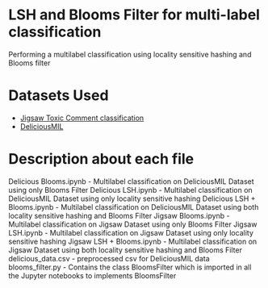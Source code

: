 # LSH and Blooms Filter for multi-label classification
Performing a multilabel classification using locality sensitive hashing and Blooms filter

# Datasets Used
* <a href="https://www.kaggle.com/c/jigsaw-toxic-comment-classification-challenge"> Jigsaw Toxic Comment classification </a>
* <a href="https://archive.ics.uci.edu/ml/datasets/DeliciousMIL%3A+A+Data+Set+for+Multi-Label+Multi-Instance+Learning+with+Instance+Labels"> DeliciousMIL </a>

# Description about each file

Delicious Blooms.ipynb - Multilabel classification on DeliciousMIL Dataset using only Blooms Filter
Delicious LSH.ipynb - Multilabel classification on DeliciousMIL Dataset using only locality sensitive hashing
Delicious LSH + Blooms.ipynb - Multilabel classification on DeliciousMIL Dataset using both locality sensitive hashing and Blooms Filter
Jigsaw Blooms.ipynb - Multilabel classification on Jigsaw Dataset using only Blooms Filter
Jigsaw LSH.ipynb - Multilabel classification on Jigsaw Dataset using only locality sensitive hashing
Jigsaw LSH + Blooms.ipynb - Multilabel classification on Jigsaw Dataset using both locality sensitive hashing and Blooms Filter
delicious_data.csv - preprocessed csv for DeliciousMIL data
blooms_filter.py - Contains the class BloomsFilter which is imported in all the Jupyter notebooks to implements BloomsFilter
